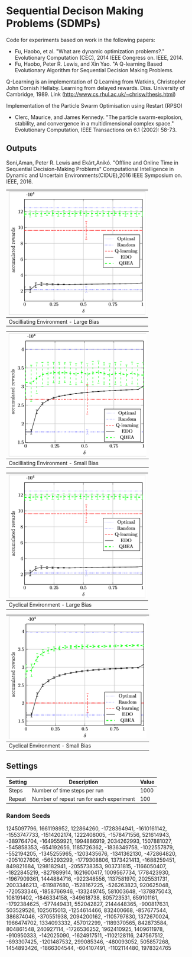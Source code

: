 # Sequential Decison Making Problems (SDMPs)

Code for experiments based on work in the following papers:

* Fu, Haobo, et al. "What are dynamic optimization problems?." Evolutionary Computation (CEC), 2014 IEEE Congress on. IEEE, 2014.
* Fu, Haobo, Peter R. Lewis, and Xin Yao. "A Q-learning Based Evolutionary Algorithm for Sequential Decision Making Problems.

Q-Learning is an implementation of Q Learning from Watkins, Christopher John Cornish Hellaby. 
Learning from delayed rewards. Diss. University of Cambridge, 1989.
Link (http://www.cs.rhul.ac.uk/~chrisw/thesis.html)

Implementation of the Particle Swarm Optimisation using Restart (RPSO) 

* Clerc, Maurice, and James Kennedy. "The particle swarm-explosion, stability, and convergence in a multidimensional complex space." Evolutionary Computation, IEEE Transactions on 6.1 (2002): 58-73.

## Outputs

Soni,Aman, Peter R. Lewis and Ekárt,Anikó. "Offline and Online Time in Sequential Decision-Making Problems" Computational Intelligence in Dynamic and Uncertain Environments(CIDUE),2016 IEEE Symposium on. IEEE, 2016.

| ![Big Bias](figures/cmpbo100.png) |
| --- |
| Oscilliating Environment - Large Bias |

| ![Small Bias](figures/cmpbo15.png) |
| --- |
| Oscilliating Environment - Small Bias |

| ![Big Bias](figures/cmpbo100.png) |
| --- |
| Cyclical Environment - Large Bias |

| ![Small Bias](figures/cmpbc15.png) |
| --- |
| Cyclical Environment - Small Bias |

## Settings

| Setting | Description | Value |
| --- | --- | ---|
| Steps | Number of time steps per run | 1000 |
| Repeat | Number of repeat run  for each experiment | 100 |

### Random Seeds

1245097796, 1661198952, 122864260, -1728364941, -1610161142, -1553747733, -1514202174, 1222408005, -1578471556, 521614943, -389764704, -1649559921, 1994886919, 2034262993, 1507881027, -545858353, -654192656, 1185726362, -1836349758, -1022557879, -552194205, -1345255965, -1203435676, -1341362130, -472864820, -2051027606, -565293299, -1779308806, 1373421413, -1688259451, 849821684, 1298182941, -2055738353, 903731815, -1166050407, -1822845219, -827989914, 1621600417, 1009567734, 1778423930, -1967909361, 1444884716, -922348556, 1137581970, 2025531731, 2003346213, -611987680, -1528167225, -526263823, 920625048, -720533346, -1858766946, -133249745, 581003648, -1378875043, 108191402, -1846334158, -349618738, 805723531, 659101161, -1792384625, -577449431, 552042827, 2144448365, -900817631, 503529526, 1025615013, -1254614466, 832400668, -857677544, 386874046, -370551938, 2094200162, -1105797830, 1372670024, 1966474702, 1334093332, 457012299, -1189370565, 842873584, 804861548, 240927114, -1726536252, 1962410925, 1409611978, -910950333, -142025090, -1624917511, -1102128116, 247567512, -693307425, -1201487532, 299085346, -480093052, 505857268, 1454893426, -1866304544, -604107491, -1102114480, 1978324765

